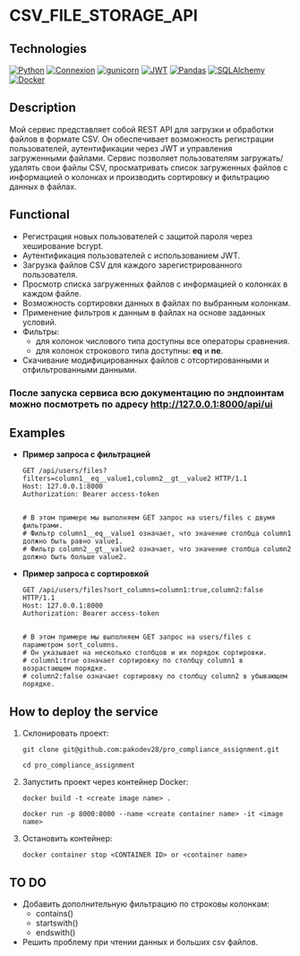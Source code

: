 # CSV_FILE_STORAGE_API

## Technologies
[![Python](https://img.shields.io/badge/-Python-464646?style=flat&logo=Python&logoColor=ffffff&color=043A6B)](https://www.python.org/)
[![Connexion](https://img.shields.io/badge/-Connexion-464646?style=flat&color=043A6B)](https://connexion.readthedocs.io/en/stable)
[![gunicorn](https://img.shields.io/badge/-gunicorn-464646?style=flat&logo=gunicorn&logoColor=ffffff&color=043A6B)](https://gunicorn.org/)
[![JWT](https://img.shields.io/badge/-JWT-464646?style=flat&color=043A6B)](https://jwt.io/)
[![Pandas](https://img.shields.io/badge/-Pandas-464646?style=flat&logo=Pandas&logoColor=ffffff&color=043A6B)](https://pandas.pydata.org/)
[![SQLAlchemy](https://img.shields.io/badge/-SQLAlchemy-464646?style=flat&color=043A6B)](https://www.sqlalchemy.org/)
[![Docker](https://img.shields.io/badge/-Docker-464646?style=flat&logo=Docker&logoColor=ffffff&color=043A6B)](https://www.docker.com/)


## Description
Мой сервис представляет собой REST API для загрузки и обработки файлов в формате CSV. Он обеспечивает возможность регистрации пользователей, аутентификации через JWT и управления загруженными файлами. Сервис позволяет пользователям загружать/удалять свои файлы CSV, просматривать список загруженных файлов с информацией о колонках и производить сортировку и фильтрацию данных в файлах.


## Functional
- Регистрация новых пользователей с защитой пароля через хеширование bcrypt.
- Аутентификация пользователей с использованием JWT.
- Загрузка файлов CSV для каждого зарегистрированного пользователя.
- Просмотр списка загруженных файлов с информацией о колонках в каждом файле.
- Возможность сортировки данных в файлах по выбранным колонкам.
- Применение фильтров к данным в файлах на основе заданных условий.
- Фильтры:
  - для колонок числового типа доступны все операторы сравнения.
  - для колонок строкового типа доступны: __eq__ и __ne__.
- Скачивание модифицированных файлов с отсортированными и отфильтрованными данными.

### **После запуска сервиса всю документацию по эндпоинтам можно посмотреть по адресу http://127.0.0.1:8000/api/ui**

## Examples
- **Пример запроса с фильтрацией**
  ```
  GET /api/users/files?filters=column1__eq__value1,column2__gt__value2 HTTP/1.1
  Host: 127.0.0.1:8000
  Authorization: Bearer access-token

  
  # В этом примере мы выполняем GET запрос на users/files с двумя фильтрами.
  # Фильтр column1__eq__value1 означает, что значение столбца column1 должно быть равно value1.
  # Фильтр column2__gt__value2 означает, что значение столбца column2 должно быть больше value2.
  ```
 
- **Пример запроса с сортировкой**
  ```
  GET /api/users/files?sort_columns=column1:true,column2:false HTTP/1.1
  Host: 127.0.0.1:8000
  Authorization: Bearer access-token


  # В этом примере мы выполняем GET запрос на users/files с параметром sort_columns.
  # Он указывает на несколько столбцов и их порядок сортировки.
  # column1:true означает сортировку по столбцу column1 в возрастающем порядке.
  # column2:false означает сортировку по столбцу column2 в убывающем порядке.
  ```

## How to deploy the service
1. Склонировать проект:
    ```
    git clone git@github.com:pakodev28/pro_compliance_assignment.git
    ```
    ```
    cd pro_compliance_assignment
    ```
2. Запустить проект через контейнер Docker:
    ```
    docker build -t <create image name> .
    ```
    ```
    docker run -p 8000:8000 --name <create container name> -it <image name>
    ```
3. Остановить контейнер:
    ```
    docker container stop <CONTAINER ID> or <container name>
    ```  

## TO DO
- Добавить дополнительную фильтрацию по строковы колонкам:
  - contains()
  - startswith()
  - endswith()
- Решить проблему при чтении данных и больших csv файлов.
